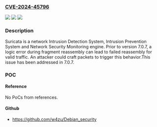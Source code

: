 ### [CVE-2024-45796](https://cve.mitre.org/cgi-bin/cvename.cgi?name=CVE-2024-45796)
![](https://img.shields.io/static/v1?label=Product&message=suricata&color=blue)
![](https://img.shields.io/static/v1?label=Version&message=%3D%20%3C%207.0.7%20&color=brighgreen)
![](https://img.shields.io/static/v1?label=Vulnerability&message=CWE-193%3A%20Off-by-one%20Error&color=brighgreen)

### Description

Suricata is a network Intrusion Detection System, Intrusion Prevention System and Network Security Monitoring engine. Prior to version 7.0.7, a logic error during fragment reassembly can lead to failed reassembly for valid traffic. An attacker could craft packets to trigger this behavior.This issue has been addressed in 7.0.7.

### POC

#### Reference
No PoCs from references.

#### Github
- https://github.com/w4zu/Debian_security

